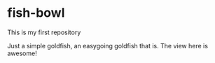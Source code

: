 # fish-bowl
This is my first repository 

Just a simple goldfish, 
an easygoing goldfish that is.
The view here is awesome!
